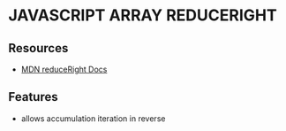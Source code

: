 # JAVASCRIPT ARRAY REDUCERIGHT

## Resources

- [MDN reduceRight Docs](https://developer.mozilla.org/en-US/docs/Web/JavaScript/Reference/Global_Objects/Array/reduceRight)

## Features

- allows accumulation iteration in reverse
